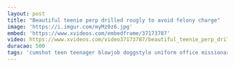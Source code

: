 ```yaml
---
layout: post
title: "Beautiful teenie perp drilled rougly to avoid felony charge"
image: 'https://i.imgur.com/myMz0z6.jpg'
embed: 'https://www.xvideos.com/embedframe/37173787'
video: https://www.xvideos.com/video37173787/beautiful_teenie_perp_drilled_rougly_to_avoid_felony_charge
duracao: 500
tags: 'cumshot teen teenager blowjob doggstyle uniform office missionary big-tits rever-cowgirl 18yo big-dick story hardcore-teen teenshoplifters nadya-nakakova'
---
```

